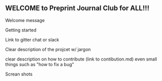 ## WELCOME to Preprint Journal Club for ALL!!!
 

Welcome message

Getting started

Link to gitter chat or slack

Clear description of the projcet w/ jargon

clear description on how to contribute (link to contibution.md) even small things such as "how to fix a bug" 

Screan shots 


